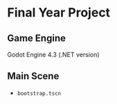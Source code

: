 # Final Year Project

## Game Engine

Godot Engine 4.3 (.NET version)

## Main Scene

- `bootstrap.tscn`
